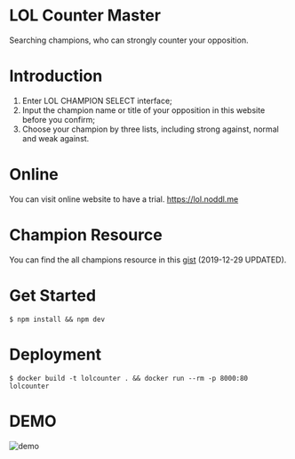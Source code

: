 LOL Counter Master
===
Searching champions, who can strongly counter your opposition.  

# Introduction
1. Enter LOL CHAMPION SELECT interface;
1. Input the champion name or title of your opposition in this website before you confirm;
2. Choose your champion by three lists, including strong against, normal and weak against.

# Online
You can visit online website to have a trial. https://lol.noddl.me

# Champion Resource
You can find the all champions resource in this [gist](https://gist.github.com/dcalsky/64d510479619b880b07569e85f370198) (2019-12-29 UPDATED).

# Get Started
`$ npm install && npm dev`

# Deployment
`$ docker build -t lolcounter . && docker run --rm -p 8000:80 lolcounter`

# DEMO
![demo](./images/demo.png)
